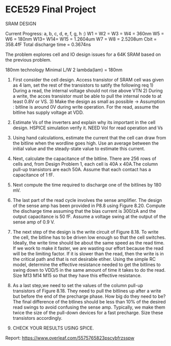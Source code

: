 # ECE529 Final Project
 SRAM DESIGN

Current Progress: a, b, c, d, e, f, g, h :)
	W1 = W2 = W3 = W4 = 360nm
	W5 = W6 = 180nm
	W13= W14= W15 = 1.2604um
	W7 = W8 = 2.5208um
	Cbit = 358.4fF
  Total discharge time = 0.3674ns


 The problem explores cell and IO design issues for a 64K SRAM based on the previous problem.

180nm technology Minimal L/W 2 lambda(lam) = 180nm

 1) First consider the cell design.
 	Access transistor of SRAM cell was given as 4 lam, set the rest of the transistors to satify the following req
 		1) During a read, the internal voltage should not rise above VTN
 		2) During a write, the acces transistor must be able to pull the internal node to at least 0.8V or VS.
 		3) Make the design as small as possible -> Assumption : bitline is around 0V during write operation. For the read, assume the bitline has supply voltage at VDD.

2) Estimate Vs of the inverters and explain why its important in the cell design. HSPICE simulation verify it. NEED Vol for read operation and Vs

3) Using hand calculations, estimate the current that the cell can draw from
the bitline when the wordline goes high. Use an average between the initial
value and the steady-state value to estimate this current.

4) Next, calculate the capacitance of the bitline. There are 256 rows of cells
and, from Design Problem 1, each cell is 40A x 40A.The column pull-up
transistors are each 50A. Assume that each contact has a capacitance of 1 fF.

5) Next compute the time required to discharge one of the bitlines by 180 mV.

6) The last part of the read cycle involves the sense amplifier. The design of
the sense amp has been provided in P8.8 using Figure 8.20. Compute the
discharge time assuming that the bias current is 300/zA and the output
capacitance is 50 fF. Assume a voltage swing at the output of the sense amp
of 0.9 V.

7) The next step of the design is the write circuit of Figure 8.18. To write the cell, the bitline has to be driven low enough so that the cell switches. Ideally, the write time should be about the same speed as the read time. If we work to make it faster, we are wasting our effort because the read will be the limiting factor. If it is slower than the read, then the write is in the critical path and that is not desirable etiher. Using the simple RC model, determine the effective resistance needed to get the bitlines to swing down to VDD/5 in the same amount of time it takes to do the read. Size M13 M14 M15 so that they have this effective resistance.

8) As a last step,we need to set the values of the column pull-up transistors of Figure 8.18. They need to pull the bitlines up after a write but before the end of the precharge phase. How big do they need to be? The final difference of the btlines should be less than 10% of the desired read swings to avoid confusing the sense amp. Typically, we make them twice the size of the pull-down devices for a fast precharge. Size these transistors accordingly.

9) CHECK YOUR RESULTS USING SPICE.



Report: https://www.overleaf.com/5575765823pscybfrzsspw
